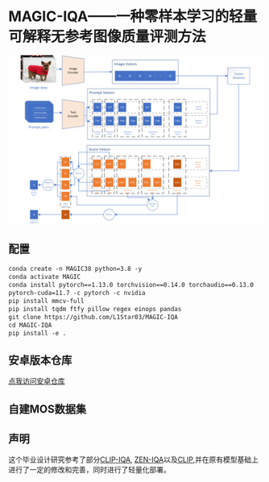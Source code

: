 
# MAGIC-IQA——一种零样本学习的轻量可解释无参考图像质量评测方法


<img src="./images/MAGIC-IQA.png" width="800">


## 配置
```
conda create -n MAGIC38 python=3.8 -y
conda activate MAGIC
conda install pytorch==1.13.0 torchvision==0.14.0 torchaudio==0.13.0 pytorch-cuda=11.7 -c pytorch -c nvidia
pip install mmcv-full
pip install tqdm ftfy pillow regex einops pandas
git clone https://github.com/L1Star03/MAGIC-IQA
cd MAGIC-IQA
pip install -e .
```

## 安卓版本仓库
[点我访问安卓仓库]()

## 自建MOS数据集
[]()




## 声明
这个毕业设计研究参考了部分[CLIP-IQA](https://github.com/IceClear/CLIP-IQA/), [ZEN-IQA](https://github.com/mtakamichi/ZEN-IQA)以及[CLIP](https://github.com/openai/CLIP),并在原有模型基础上进行了一定的修改和完善，同时进行了轻量化部署。
